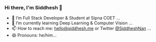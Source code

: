 ### Hi there, I'm Siddhesh 👋

- 🔭 I’m Full Stack Developer & Student at Sipna COET ...
- 🌱 I’m currently learning Deep Learning & Computer Vision ...
- 📫 How to reach me: hello@siddhesh.me or Twitter [@SiddheshNan](https://twitter.com/SiddheshNan) ...
- 😄 Pronouns: he/him...
<!-- - ⚡ Fun fact: Visit my blog at [blog.siddhesh.me](https://blog.siddhesh.me) for some existential crisis ...-->



<!--
**SiddheshNan/SiddheshNan** is a ✨ _special_ ✨ repository because its `README.md` (this file) appears on your GitHub profile.

Here are some ideas to get you started:

- 🔭 I’m currently working on ...
- 🌱 I’m currently learning ...
- 👯 I’m looking to collaborate on ...
- 🤔 I’m looking for help with ...
- 💬 Ask me about ...
- 📫 How to reach me: ...
- 😄 Pronouns: ...
- ⚡ Fun fact: ...
-->
